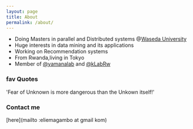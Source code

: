 ```yaml
---
layout: page
title: About
permalink: /about/
---
```

* Doing Masters in parallel and Distributed systems @[Waseda University](http://www.waseda.jp/en)
* Huge interests in data mining and its applications
* Working on Recommendation systems 
* From Rwanda,living in Tokyo
* Member of [@yamanalab](http://www.yama.info.waseda.ac.jp/) and [@kLabRw](http://klab.rw/)

### fav Quotes 
'Fear of Unknown is more dangerous than the Unkown itself!'

### Contact me

[here](mailto :eliemagambo at gmail kom)

